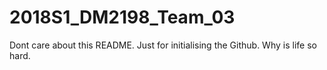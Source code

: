# 2018S1_DM2198_Team_03

Dont care about this README. Just for initialising the Github. Why is life so hard.
